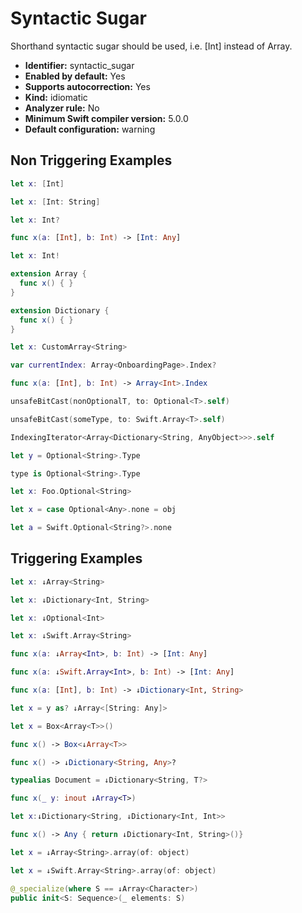 # Syntactic Sugar

Shorthand syntactic sugar should be used, i.e. [Int] instead of Array<Int>.

* **Identifier:** syntactic_sugar
* **Enabled by default:** Yes
* **Supports autocorrection:** Yes
* **Kind:** idiomatic
* **Analyzer rule:** No
* **Minimum Swift compiler version:** 5.0.0
* **Default configuration:** warning

## Non Triggering Examples

```swift
let x: [Int]
```

```swift
let x: [Int: String]
```

```swift
let x: Int?
```

```swift
func x(a: [Int], b: Int) -> [Int: Any]
```

```swift
let x: Int!
```

```swift
extension Array {
  func x() { }
}
```

```swift
extension Dictionary {
  func x() { }
}
```

```swift
let x: CustomArray<String>
```

```swift
var currentIndex: Array<OnboardingPage>.Index?
```

```swift
func x(a: [Int], b: Int) -> Array<Int>.Index
```

```swift
unsafeBitCast(nonOptionalT, to: Optional<T>.self)
```

```swift
unsafeBitCast(someType, to: Swift.Array<T>.self)
```

```swift
IndexingIterator<Array<Dictionary<String, AnyObject>>>.self
```

```swift
let y = Optional<String>.Type
```

```swift
type is Optional<String>.Type
```

```swift
let x: Foo.Optional<String>
```

```swift
let x = case Optional<Any>.none = obj
```

```swift
let a = Swift.Optional<String?>.none
```

## Triggering Examples

```swift
let x: ↓Array<String>
```

```swift
let x: ↓Dictionary<Int, String>
```

```swift
let x: ↓Optional<Int>
```

```swift
let x: ↓Swift.Array<String>
```

```swift
func x(a: ↓Array<Int>, b: Int) -> [Int: Any]
```

```swift
func x(a: ↓Swift.Array<Int>, b: Int) -> [Int: Any]
```

```swift
func x(a: [Int], b: Int) -> ↓Dictionary<Int, String>
```

```swift
let x = y as? ↓Array<[String: Any]>
```

```swift
let x = Box<Array<T>>()
```

```swift
func x() -> Box<↓Array<T>>
```

```swift
func x() -> ↓Dictionary<String, Any>?
```

```swift
typealias Document = ↓Dictionary<String, T?>
```

```swift
func x(_ y: inout ↓Array<T>)
```

```swift
let x:↓Dictionary<String, ↓Dictionary<Int, Int>>
```

```swift
func x() -> Any { return ↓Dictionary<Int, String>()}
```

```swift
let x = ↓Array<String>.array(of: object)
```

```swift
let x = ↓Swift.Array<String>.array(of: object)
```

```swift
@_specialize(where S == ↓Array<Character>)
public init<S: Sequence>(_ elements: S)
```